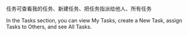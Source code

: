 任务可查看我的任务、新建任务、把任务指派给他人、所有任务

In the Tasks section, you can view My Tasks, create a New Task, assign Tasks to Others, and see All Tasks.
